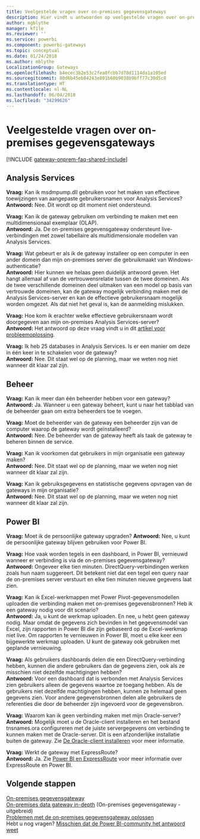 ```yaml
---
title: Veelgestelde vragen over on-premises gegevensgateways
description: Hier vindt u antwoorden op veelgestelde vragen over on-premises gegevensgateways. Dit is de plek waar u antwoorden vindt op veelgestelde vragen over de gateway.
author: mgblythe
manager: kfile
ms.reviewer: ''
ms.service: powerbi
ms.component: powerbi-gateways
ms.topic: conceptual
ms.date: 01/24/2018
ms.author: mblythe
LocalizationGroup: Gateways
ms.openlocfilehash: b4ecec3b2e53c2fea0fcbb7d78d1114da1a105ed
ms.sourcegitcommit: 80d6b45eb84243e801b60b9038b9bff77c30d5c8
ms.translationtype: HT
ms.contentlocale: nl-NL
ms.lasthandoff: 06/04/2018
ms.locfileid: "34299626"
---
```

# <a name="on-premises-data-gateway-faq"></a>Veelgestelde vragen over on-premises gegevensgateways
<!-- Shared FAQ shared Include -->
[!INCLUDE [gateway-onprem-faq-shared-include](./includes/gateway-onprem-faq-shared-include.md)]

## <a name="analysis-services"></a>Analysis Services
**Vraag:** Kan ik msdmpump.dll gebruiken voor het maken van effectieve toewijzingen van aangepaste gebruikersnamen voor Analysis Services?  
**Antwoord:** Nee. Dit wordt op dit moment niet ondersteund.

**Vraag:** Kan ik de gateway gebruiken om verbinding te maken met een multidimensionaal exemplaar (OLAP).  
**Antwoord:** Ja. De on-premises gegevensgateway ondersteunt live-verbindingen met zowel tabellaire als multidimensionale modellen van Analysis Services.

**Vraag:** Wat gebeurt er als ik de gateway installeer op een computer in een ander domein dan mijn on-premises server die gebruikmaakt van Windows-authenticatie?  
**Antwoord:** Hier kunnen we helaas geen duidelijk antwoord geven. Het hangt allemaal af van de vertrouwensrelatie tussen de twee domeinen. Als de twee verschillende domeinen deel uitmaken van een model op basis van vertrouwde domeinen, kan de gateway mogelijk verbinding maken met de Analysis Services-server en kan de effectieve gebruikersnaam mogelijk worden omgezet. Als dat niet het geval is, kan de aanmelding mislukken.

**Vraag:** Hoe kom ik erachter welke effectieve gebruikersnaam wordt doorgegeven aan mijn on-premises Analysis Services-server?  
**Antwoord:** Het antwoord op deze vraag vindt u in dit [artikel voor probleemoplossing](service-gateway-onprem-tshoot.md).

**Vraag:** Ik heb 25 databases in Analysis Services. Is er een manier om deze in één keer in te schakelen voor de gateway?  
**Antwoord:** Nee. Dit staat wel op de planning, maar we weten nog niet wanneer dit klaar zal zijn.

## <a name="administration"></a>Beheer
**Vraag:** Kan ik meer dan één beheerder hebben voor een gateway?  
**Antwoord:** Ja. Wanneer u een gateway beheert, kunt u naar het tabblad van de beheerder gaan om extra beheerders toe te voegen.

**Vraag:** Moet de beheerder van de gateway een beheerder zijn van de computer waarop de gateway wordt geïnstalleerd?  
**Antwoord:** Nee. De beheerder van de gateway heeft als taak de gateway te beheren binnen de service.

**Vraag:** Kan ik voorkomen dat gebruikers in mijn organisatie een gateway maken?  
**Antwoord:** Nee. Dit staat wel op de planning, maar we weten nog niet wanneer dit klaar zal zijn.

**Vraag:** Kan ik gebruiksgegevens en statistische gegevens opvragen van de gateways in mijn organisatie?  
**Antwoord:** Nee. Dit staat wel op de planning, maar we weten nog niet wanneer dit klaar zal zijn.

## <a name="power-bi"></a>Power BI
**Vraag:** Moet ik de persoonlijke gateway upgraden?
**Antwoord:** Nee, u kunt de persoonlijke gateway blijven gebruiken voor Power BI.

**Vraag:** Hoe vaak worden tegels in een dashboard, in Power BI, vernieuwd wanneer er verbinding is via de on-premises gegevensgateway?  
**Antwoord:** Ongeveer elke tien minuten. DirectQuery-verbindingen werken zoals hun naam suggereert. Dit betekent niet dat een tegel een query naar de on-premises server verstuurt en elke tien minuten nieuwe gegevens laat zien.

**Vraag:** Kan ik Excel-werkmappen met Power Pivot-gegevensmodellen uploaden die verbinding maken met on-premises gegevensbronnen? Heb ik een gateway nodig voor dit scenario?  
**Antwoord:** Ja, u kunt de werkmap uploaden. En nee, u hebt geen gateway nodig. Maar omdat de gegevens zich bevinden in het gegevensmodel van Excel, zijn rapporten in Power BI die zijn gebaseerd op de Excel-werkmap niet live. Om rapporten te vernieuwen in Power BI, moet u elke keer een bijgewerkte werkmap uploaden. U kunt de gateway ook gebruiken met geplande vernieuwing.

**Vraag:** Als gebruikers dashboards delen die een DirectQuery-verbinding hebben, kunnen die andere gebruikers dan de gegevens zien, ook als ze misschien niet dezelfde machtigingen hebben?  
**Antwoord:** Voor een dashboard dat is verbonden met Analysis Services zien gebruikers alleen de gegevens waartoe ze toegang hebben. Als de gebruikers niet dezelfde machtigingen hebben, kunnen ze helemaal geen gegevens zien. Voor andere gegevensbronnen delen alle gebruikers de referenties die door de beheerder zijn ingevoerd voor de gegevensbron.

**Vraag:** Waarom kan ik geen verbinding maken met mijn Oracle-server?  
**Antwoord:** Mogelijk moet u de Oracle-client installeren en het bestand tnsnames.ora configureren met de juiste servergegevens om verbinding te kunnen maken met de Oracle-server. Dit is een afzonderlijke installatie buiten de gateway. Zie [De Oracle-client installeren](service-gateway-onprem-manage-oracle.md#installing-the-oracle-client) voor meer informatie.

**Vraag:** Werkt de gateway met ExpressRoute?  
**Antwoord:** Ja. Zie [Power BI en ExpressRoute](service-admin-power-bi-expressroute.md) voor meer informatie over ExpressRoute en Power BI.

## <a name="next-steps"></a>Volgende stappen
[On-premises gegevensgateway](service-gateway-onprem.md)  
[On-premises data gateway in-depth](service-gateway-onprem-indepth.md) (On-premises gegevensgateway - uitgebreid)  
[Problemen met de on-premises gegevensgateway oplossen](service-gateway-onprem-tshoot.md)  
Hebt u nog vragen? [Misschien dat de Power BI-community het antwoord weet](http://community.powerbi.com/)

